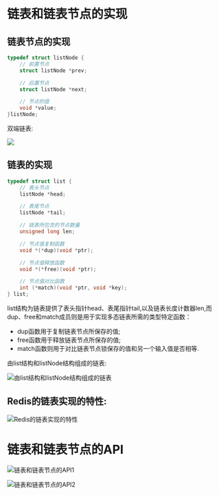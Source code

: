 # 链表和链表节点的实现
## 链表节点的实现
```c++
typedef struct listNode {
    // 前置节点
    struct listNode *prev;

    // 后置节点
    struct listNode *next;

    // 节点的值
    void *value;
}listNode;
```

双端链表:

![](https://github.com/gdufeZLYL/blog/blob/master/images/20180508114456.png)

## 链表的实现
```c++
typedef struct list {
    // 表头节点
    listNode *head;

    // 表尾节点
    listNode *tail;

    // 链表所包含的节点数量
    unsigned long len;

    // 节点值复制函数
    void *(*dup)(void *ptr);

    // 节点值释放函数
    void *(*free)(void *ptr);

    // 节点值对比函数
    int (*match)(void *ptr, void *key);
} list;
```
list结构为链表提供了表头指针head、表尾指针tail,以及链表长度计数器len,而dup、free和match成员则是用于实现多态链表所需的类型特定函数：
* dup函数用于复制链表节点所保存的值;
* free函数用于释放链表节点所保存的值;
* match函数则用于对比链表节点锁保存的值和另一个输入值是否相等.

由list结构和listNode结构组成的链表:

![由list结构和listNode结构组成的链表](https://github.com/gdufeZLYL/blog/blob/master/images/20180508150242.png)

## Redis的链表实现的特性:

![Redis的链表实现的特性](https://github.com/gdufeZLYL/blog/blob/master/images/20180508150345.png)

# 链表和链表节点的API

![链表和链表节点的API1](https://github.com/gdufeZLYL/blog/blob/master/images/20180508150751.png)

![链表和链表节点的API2](https://github.com/gdufeZLYL/blog/blob/master/images/20180508150837.png)